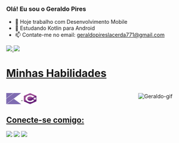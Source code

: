 ### Olá! Eu sou o Geraldo Pires

- 🔭 Hoje trabalho com Desenvolvimento Mobile
- 🌱 Estudando Kotlin para Android
- 📫 Contate-me no email: geraldopireslacerda771@gmail.com

<div>
<a href="https://beacons.page/filhodorelampago"> 
  <img height="180cm" src="https://github-readme-stats.vercel.app/api?username=geraldoneto771&show_icons=true&theme=dracula&include_all_commits=true&count_private=true"/>
  <img height="180cm" src="https://github-readme-stats.vercel.app/api/top-langs/?username=geraldoneto771&layout=compact&theme=dracula"/>
</div>
  
# Minhas Habilidades
  
<div style ="display: inline_block"><br>
  <img align="center" alt="Geraldo-Kotlin" height="30" width="40" src="https://raw.githubusercontent.com/devicons/devicon/master/icons/kotlin/kotlin-plain.svg">
  <img align="center" alt="Geraldo-Csharp" height="30" width="40" src="https://raw.githubusercontent.com/devicons/devicon/master/icons/csharp/csharp-original.svg">
  <img width="150cm" align="right" alt="Geraldo-gif" src="https://user-images.githubusercontent.com/57460037/128093953-3637f807-6a99-407f-8848-3ce8555830be.png">
</div>
  
## Conecte-se comigo:

<div>
  <a href="https://instagram.com/filhodorelampago" target="_blank"><img src="https://img.shields.io/badge/-Instagram-%23E4405F?style=for-the-badge&logo=instagram&logoColor=white" target="_blank"></a>
  <a href = "geraldopireslacerda771@gmail.com"><img src="https://img.shields.io/badge/-Gmail-%23333?style=for-the-badge&logo=gmail&logoColor=white" target="_blank"></a>
  <a href="https://www.linkedin.com/in/geraldo-pires-b0b8551ba/" target="_blank"><img src="https://img.shields.io/badge/-LinkedIn-%230077B5?style=for-the-badge&logo=linkedin&logoColor=white" target="_blank"></a>   
</div> 
